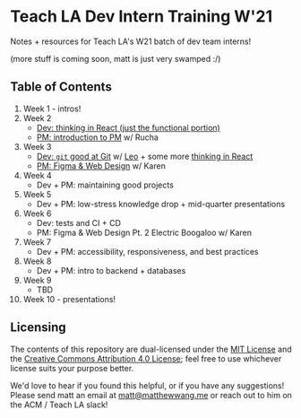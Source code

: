 # Teach LA Dev Intern Training W'21

Notes + resources for Teach LA's W21 batch of dev team interns!

(more stuff is coming soon, matt is just very swamped :/)

## Table of Contents

1. Week 1 - intros!
2. Week 2
    * [Dev: thinking in React (just the functional portion)](https://github.com/uclaacm/tla-dev-intern-training-w21/tree/main/week-2d-thinking-in-react)
    * [PM: introduction to PM](https://github.com/uclaacm/tla-dev-intern-training-w21/tree/main/week-2p-intro-to-pm) w/ Rucha
3. Week 3
    * [Dev: `git` good at Git](https://github.com/uclaacm/tla-dev-intern-training-w21/tree/main/week-3d-git) w/ [Leo](https://krashanoff.com/) + some more [thinking in React](https://github.com/uclaacm/tla-dev-intern-training-w21/tree/main/week-2d-thinking-in-react)
    * [PM: Figma & Web Design](https://github.com/uclaacm/tla-dev-intern-training-w21/tree/main/week-3p-designing-with-figma) w/ Karen
4. Week 4
    * Dev + PM: maintaining good projects
5. Week 5
    * Dev + PM: low-stress knowledge drop + mid-quarter presentations
6. Week 6
    * Dev: tests and CI + CD
    * PM: Figma & Web Design Pt. 2 Electric Boogaloo w/ Karen
7. Week 7
    * Dev + PM: accessibility, responsiveness, and best practices
8. Week 8
    * Dev + PM: intro to backend + databases
9. Week 9
    * TBD
10. Week 10 - presentations!

## Licensing

The contents of this repository are dual-licensed under the [MIT License](https://github.com/uclaacm/tla-dev-intern-training-w21/blob/main/LICENSE) and the [Creative Commons Attribution 4.0 License](https://creativecommons.org/licenses/by/4.0/); feel free to use whichever license suits your purpose better.

We'd love to hear if you found this helpful, or if you have any suggestions! Please send matt an email at [matt@matthewwang.me](mailto:matt@matthewwang.me) or reach out to him on the ACM / Teach LA slack!
